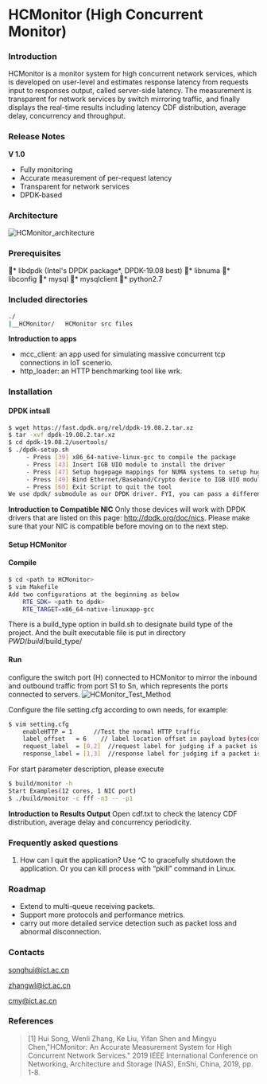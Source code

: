
# HCMonitor (High Concurrent Monitor)

### Introduction

HCMonitor is a monitor system for high concurrent network services, which is developed on user-level and estimates response latency from requests input to responses output, called server-side latency. 
The measurement is transparent for network services by switch mirroring traffic, and finally displays the real-time results including latency CDF distribution, average delay, concurrency and throughput. 

### Release Notes

**V 1.0**

+ Fully monitoring
+ Accurate measurement of per-request latency
+ Transparent for network services
+ DPDK-based

### Architecture
 
 ![HCMonitor_architecture](images/HCMonitor_architecture.png)

### Prerequisites
* libdpdk (Intel's DPDK package*, DPDK-19.08 best) 
* libnuma
* libconfig
* mysql
* mysqlclient
* python2.7      

### Included directories

```bash
./    
|__HCMonitor/	HCMonitor src files              
```

**Introduction to apps**

+ mcc_client: an app used for simulating massive concurrent tcp connections in IoT scenerio.
+ http_loader: an HTTP benchmarking tool like wrk.

### Installation

#### DPDK intsall

```bash
$ wget https://fast.dpdk.org/rel/dpdk-19.08.2.tar.xz
$ tar -xvf dpdk-19.08.2.tar.xz 
$ cd dpdk-19.08.2/usertools/
$ ./dpdk-setup.sh
  	 - Press [39] x86_64-native-linux-gcc to compile the package
     - Press [43] Insert IGB UIO module to install the driver
     - Press [47] Setup hugepage mappings for NUMA systems to setup hugepages
     - Press [49] Bind Ethernet/Baseband/Crypto device to IGB UIO module
     - Press [60] Exit Script to quit the tool
We use dpdk/ submodule as our DPDK driver. FYI, you can pass a different dpdk source directory as command line argument.
```
**Introduction to Compatible NIC**
Only those devices will work with DPDK drivers that are listed on this page: http://dpdk.org/doc/nics. Please make sure that your NIC is compatible before moving on to the next step.

#### Setup HCMonitor 

#### Compile
```bash
$ cd <path to HCMonitor>
$ vim Makefile
Add two configurations at the beginning as below
	RTE_SDK= <path to dpdk>
	RTE_TARGET=x86_64-native-linuxapp-gcc
```
There is a build_type option in build.sh to designate build type of the project. And the built executable file is put in directory $PWD/build/$build_type/

#### Run

configure the switch port (H) connected to HCMonitor to mirror the inbound and outbound traffic from port S1 to Sn, which represents the ports connected to servers.
![HCMonitor_Test_Method](images/HCMonitor_test.png)

Configure the file setting.cfg according to own needs, for example:
```bash
$ vim setting.cfg
	enableHTTP = 1      //Test the normal HTTP traffic
	label_offset   = 6    // label location offset in payload bytes(count from 0)
	request_label  = [0,2]  //request label for judging if a packet is a request
	response_label = [1,3]  //response label for judging if a packet is a response
```

For start parameter description, please execute
```bash
$ build/monitor -h 
Start Examples(12 cores, 1 NIC port)
$ ./build/monitor -c fff -n3 -- -p1
```
**Introduction to Results Output**
Open cdf.txt to check the latency CDF distribution, average delay and concurrency periodicity.

### Frequently asked questions

1. How can I quit the application?
Use ^C to gracefully shutdown the application. Or you can kill process with “pkill” command in Linux.


### Roadmap

+ Extend to multi-queue receiving packets.
+ Support more protocols and performance metrics.
+ carry out more detailed service detection such as packet loss and abnormal disconnection.

### Contacts

songhui@ict.ac.cn   

zhangwl@ict.ac.cn

cmy@ict.ac.cn

### References
> [1] Hui Song, Wenli Zhang, Ke Liu, Yifan Shen and Mingyu Chen,"HCMonitor: An Accurate Measurement System for High Concurrent Network Services." 2019 IEEE International Conference on Networking, Architecture and Storage (NAS), EnShi, China, 2019, pp. 1-8.
